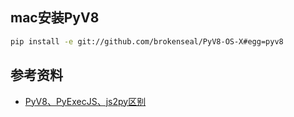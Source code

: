 ## mac安装PyV8
```sh
pip install -e git://github.com/brokenseal/PyV8-OS-X#egg=pyv8
```

## 参考资料
* [PyV8、PyExecJS、js2py区别](https://www.jianshu.com/p/2da6f6ad01f0)
